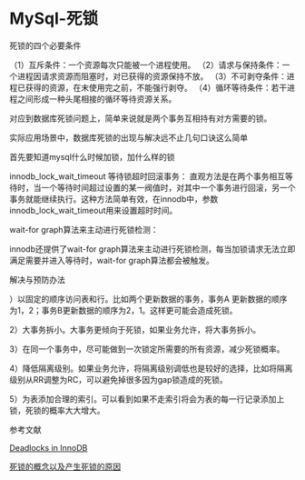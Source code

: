 



# MySql-死锁

死锁的四个必要条件

（1）互斥条件：一个资源每次只能被一个进程使用。
（2）请求与保持条件：一个进程因请求资源而阻塞时，对已获得的资源保持不放。
（3）不可剥夺条件：进程已获得的资源，在末使用完之前，不能强行剥夺。
（4）循环等待条件：若干进程之间形成一种头尾相接的循环等待资源关系。

对应到数据库死锁问题上，简单来说就是两个事务互相持有对方需要的锁。



实际应用场景中，数据库死锁的出现与解决远不止几句口诀这么简单

首先要知道mysql什么时候加锁，加什么样的锁





innodb_lock_wait_timeout 等待锁超时回滚事务：
直观方法是在两个事务相互等待时，当一个等待时间超过设置的某一阀值时，对其中一个事务进行回滚，另一个事务就能继续执行。这种方法简单有效，在innodb中，参数innodb_lock_wait_timeout用来设置超时时间。

wait-for graph算法来主动进行死锁检测：

innodb还提供了wait-for graph算法来主动进行死锁检测，每当加锁请求无法立即满足需要并进入等待时，wait-for graph算法都会被触发。



解决与预防办法

）以固定的顺序访问表和行。比如两个更新数据的事务，事务A 更新数据的顺序 为1，2；事务B更新数据的顺序为2，1。这样更可能会造成死锁。

2）大事务拆小。大事务更倾向于死锁，如果业务允许，将大事务拆小。

3）在同一个事务中，尽可能做到一次锁定所需要的所有资源，减少死锁概率。

4）降低隔离级别。如果业务允许，将隔离级别调低也是较好的选择，比如将隔离级别从RR调整为RC，可以避免掉很多因为gap锁造成的死锁。

5）为表添加合理的索引。可以看到如果不走索引将会为表的每一行记录添加上锁，死锁的概率大大增大。





参考文献

[Deadlocks in InnoDB](https://dev.mysql.com/doc/refman/8.0/en/innodb-deadlocks.html)

[死锁的概念以及产生死锁的原因](https://www.kancloud.cn/hanghanghang/os/239542)